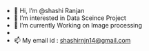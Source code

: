 - 👋 Hi, I’m @shashi Ranjan
- 👀 I’m interested in Data Sceince Project
- 🌱 I’m currently Working on Image processing
- 
- 📫 My email id : shashirnjn14@gmail.com

<!---
shashi9128/shashi9128 is a ✨ special ✨ repository because its `README.md` (this file) appears on your GitHub profile.
You can click the Preview link to take a look at your changes.
--->
